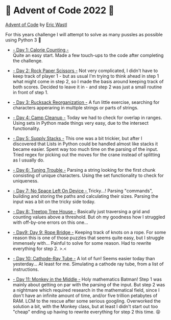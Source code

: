 # :christmas_tree: Advent of Code 2022 :christmas_tree:
[Advent of Code](https://adventofcode.com/2022) by [Eric Wastl](http://was.tl)

For this years challenge I will attempt to solve as many pussles as possible using Python 3 :snake:

- [- Day 1: Calorie Counting -](./01.md)  
Quite an easy start. Made a few touch-ups to the code after completing the challenge.

- [- Day 2: Rock Paper Scissors -](./02.md)
Not very complicated, I didn't have to keep track of player 1 - but as usual I'm trying to think ahead in step 1 what might come in step 2, so I made the basis around keeping track of both scores. Decided to leave it in - and step 2 was just a small routine in front of step 1.

- [- Day 3: Rucksack Reorganization -](./03.md)
A fun little exercise, searching for characters apperaring in multiple strings or parts of strings.

- [- Day 4: Camp Cleanup -](./04.md)
Today we had to check for overlap in ranges. Using sets in Python made things very easy, due to the intersect functionality.

- [- Day 5: Supply Stacks -](./05.md)
This one was a bit trickier, but after I discovered that Lists in Python could be handled almost like stacks it became easier. Spent way too much time on the parsing of the input. Tried regex for picking out the moves for the crane instead of splitting as I usually do.

- [- Day 6: Tuning Trouble -](./06.md)
Parsing a string looking for the first chunk consisting of unique characters. Using the set functionality to check for uniqueness.

- [- Day 7: No Space Left On Device - ](./07.md)
Tricky...!  Parsing "commands", building and storing the paths and calculating their sizes. Parsing the input was a bit on the tricky side today.

- [- Day 8: Treetop Tree House -](./08.md)
Basically just traversing a grid and counting values above a threshold. But oh my goodness how I struggled with off-by-one errors on this one...

- [- Day9: Day 9: Rope Bridge -](./09.md)
Keeping track of knots on a rope. For some reason this is one of those puzzles that seems quite easy, but I struggle immensely with... Painful to solve for some reason. Had to rewrite everything for step 2. >.<

- [- Day 10: Cathode-Ray Tube -](./10.md)
A lot of fun! Seems easier today than yesterday... At least for me.
Simulating a cathode ray tube, from a list of instructions.

- [- Day 11: Monkey in the Middle -](./11.md)
Holy mathematics Batman! Step 1 was mainly about getting on par with the parsing of the input. But step 2 was a nightmare which required research in the mathematical field, since I don't have an infinite amount of time, and/or five trillion petabytes of RAM. LCM to the rescue after some serious googling.
Overworked the solution a bit, with the Monkey class, but at least I didn't start out too "cheap" ending up having to rewrite everything for step 2 this time. :stuck_out_tongue_closed_eyes: